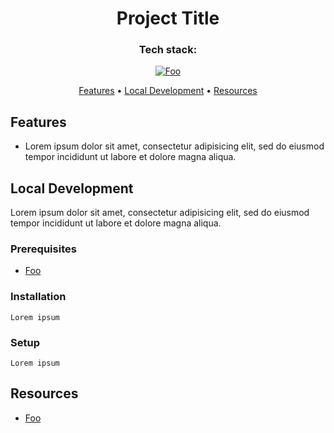 <h1 align="center">Project Title</h1>
<h3 align="center">Tech stack: </h3>

<div align="center">

[![Foo](https://img.shields.io/badge/foo-%2320232a.svg?style=for-the-badge&logoColor=%2361DAFB)](#)

</div>

<p align="center">
  <a href="#features">Features</a> •
  <a href="#local-development">Local Development</a> •
  <a href="#dependencies">Resources</a>
</p>

## Features

- Lorem ipsum dolor sit amet, consectetur adipisicing elit, sed do eiusmod tempor incididunt ut labore et dolore magna aliqua.

## Local Development

Lorem ipsum dolor sit amet, consectetur adipisicing elit, sed do eiusmod tempor incididunt ut labore et dolore magna aliqua.

### Prerequisites

- [Foo](#)

### Installation

   ```
   Lorem ipsum
   ```

### Setup

   ```
   Lorem ipsum
   ```

## Resources

- [Foo](#)